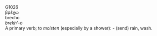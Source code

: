 <body>
  <p>G1026<br>  βρέχω  <br> brechō  <br><i>brekh‘-o </i><br>A primary verb; to <i>moisten</i> (especially by a shower): - (send) rain, wash.<br></p>
 </body>
